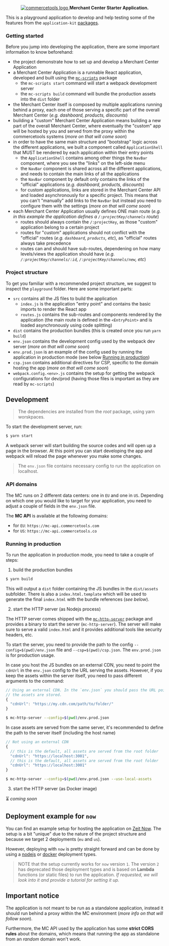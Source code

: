<p align="center">
  <a href="https://commercetools.com/">
    <img alt="commercetools logo" src="http://cdn.rawgit.com/commercetools/press-kit/master/PNG/72DPI/CT%20logo%20chrom%20black%20horizontal%20RGB%2072dpi.png">
  </a>
  <b>Merchant Center Starter Application.</b>
</p>

This is a playground application to develop and help testing some of the features from the `application-kit` [packages](../packages).

### Getting started

Before you jump into developing the application, there are some important information to know beforehand:

- the project demonstrate how to set up and develop a Merchant Center Application
- a Merchant Center Application is a runnable React application, developed and built using the [`mc-scripts`](../packages/mc-scripts) package
  - the `mc-scripts start` command will start a webpack development server
  - the `mc-scripts build` command will bundle the production assets into the `dist` folder
- the Merchant Center itself is composed by multiple applications running behind a proxy, each one of those serving a specific part of the overall Merchant Center (_e.g. dashboard, products, discounts_)
- building a "custom" Merchant Center Application means building a new part of the overall Merchant Center, where eventually the "custom" app will be hosted by you and served from the proxy within the commercetools systems (_more on that will come soon_)
- in order to have the same main structure and "bootstrap" logic across the different applications, we built a component called `ApplicationShell` that MUST be rendered by each application within their entry points
  - the `ApplicationShell` contains among other things the `NavBar` component, where you see the "links" on the left-side menu
  - the `NavBar` component is shared across all the different applications, and needs to contain the main links of all the applications
  - the `NavBar` component by default only contains the links of the "official" applications (_e.g. dashboard, products, discounts_)
  - for custom applications, links are stored in the Merchant Center API and loaded asynchronously for a specific project. This means that you can't "manually" add links to the `NavBar` but instead you need to configure them with the settings (_more on that will come soon_)
- each Merchant Center Application usually defines ONE main route (_e.g. in this example the application defines a `/:projectKey/channels` route_)
  - routes should always contain the `/:projectKey`, as those "custom" application belong to a certain project
  - routes for "custom" applications should not conflict with the "official" routes (_e.g. `dashboard`, `products`, etc_), as "official" routes always take precedence
  - routes can and should have sub-routes, dependening on how many levels/views the application should have (_e.g. `/:projectKey/channels/:id`, `/:projectKey/channels/new`, etc_)

### Project structure

To get you familiar with a recommended project structure, we suggest to inspect the `playground` folder. Here are some important parts:

- `src` contains all the JS files to build the application
  - `index.js` is the application "entry point" and contains the basic imports to render the React app
  - `routes.js` contains the sub-routes and components rendered by the application (the main route is defined in the `<EntryPoint>` and is loaded asynchronously using code splitting)
- `dist` contains the production bundles (this is created once you run `yarn build`)
- `env.json` contains the development config used by the webpack dev server (_more on that will come soon_)
- `env.prod.json` is an example of the config used by running the application in production mode (see below [Running in production](#running-in-production))
- `csp.json` contains additional directives for CSP, specific to the domain hosting the app (_more on that will come soon_)
- `webpack.config.<env>.js` contains the setup for getting the webpack configurations for dev/prod (having those files is important as they are read by `mc-scripts`)

## Development

> The dependencies are installed from the _root_ package, using yarn worskpaces.

To start the development server, run:

```bash
$ yarn start
```

A webpack server will start building the source codes and will open up a page in the browser. At this point you can start developing the app and webpack will reload the page whenever you make some changes.

> The `env.json` file contains necessary config to run the application on localhost.

### API domains

The MC runs on 2 different data centers: one in `EU` and one in `US`. Depending on which one you would like to target for your application, you need to adjust a couple of fields in the `env.json` file.

The **MC API** is available at the following domains:

- for `EU`: `https://mc-api.commercetools.com`
- for `US`: `https://mc-api.commercetools.co`

### Running in production

To run the application in production mode, you need to take a couple of steps:

1.  build the production bundles

```bash
$ yarn build
```

This will output a `dist` folder containing the JS bundles in the `dist/assets` subfolder. There is also a `index.html.template` which will be used to generate the final `index.html` with the bundle references (_see below_).

2.  start the HTTP server (as Nodejs process)

The HTTP server comes shipped with the [`mc-http-server`](../packages/mc-http-server) package and provides a binary to start the server (`mc-http-server`). The server will make sure to serve a valid `index.html` and it provides additional tools like security headers, etc.

To start the server, you need to provide the path to the config `--config=$(pwd)/env.json` file and `--csp=$(pwd)/csp.json`. The `env.prod.json` is for production usage.

In case you host the JS bundles on an external CDN, you need to point the `cdnUrl` in the `env.json` config to the URL serving the assets. However, if you keep the assets within the server itself, you need to pass different arguments to the command:

```js
// Using an external CDN. In the `env.json` you should pass the URL pointing to the folder where
// the assets are stored.
{
  "cdnUrl": "https://my.cdn.com/path/to/folder/"
}
```

```bash
$ mc-http-server --config=$(pwd)/env.prod.json
```

In case assets are served from the same server, it's recommended to define the path to the server itself (including the host name)

```js
// Not using an external CDN
{
  // this is the default, all assets are served from the root folder
  "cdnUrl": "https://localhost:3001",
  // this is the default, all assets are served from the root folder
  "cdnUrl": "https://localhost:3001"
}
```

```bash
$ mc-http-server --config=$(pwd)/env.prod.json --use-local-assets
```

3.  start the HTTP server (as Docker image)

⏳ _coming soon_

## Deployment example for `now`

You can find an example setup for hosting the application on [Zeit Now](https://zeit.co/).
The setup is a bit "unique" due to the nature of the project structure and because we target 2 deployments (`eu` and `us`).

However, deploying with `now` is pretty straight forward and can be done by using a [nodejs](https://zeit.co/docs/v1/deployment-types/node) or [docker](https://zeit.co/docs/v1/deployment-types/docker) deployment types.

> NOTE that the setup currently works for `now` version `1`. The version `2` has deprecated those deployment types and is based on **Lambda** functions (or static files) to run the application. _If requested, we will look into it and provide a tutorial for setting it up._

## Important notice

The application is not meant to be run as a standalone application, instead it should run behind a proxy within the MC environment (_more info on that will follow soon_).

Furthermore, the MC API used by the application has some **strict CORS rules** about the domains, which means that running the app as standalone from an _random_ domain won't work.

